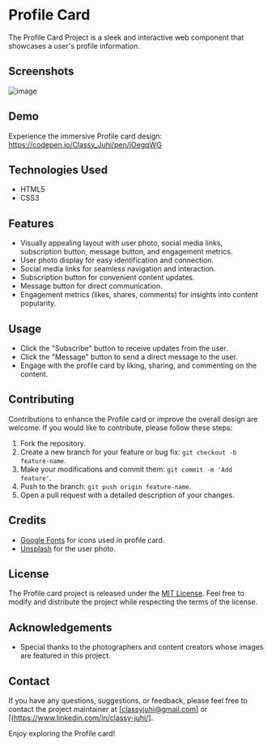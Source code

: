 # Profile Card

The Profile Card Project is a sleek and interactive web component that showcases a user's profile information. 

## Screenshots

![image](https://github.com/ClassyJuhi/CSS-Design-Lab/assets/103419567/a9db9c64-bbce-4cff-af2a-0b4839ab0648)

## Demo 

Experience the immersive Profile card design: https://codepen.io/Classy_Juhi/pen/jOegqWG

## Technologies Used

- HTML5
- CSS3

## Features
- Visually appealing layout with user photo, social media links, subscription button, message button, and engagement metrics.
- User photo display for easy identification and connection.
- Social media links for seamless navigation and interaction.
- Subscription button for convenient content updates.
- Message button for direct communication.
- Engagement metrics (likes, shares, comments) for insights into content popularity.

## Usage

- Click the "Subscribe" button to receive updates from the user.
- Click the "Message" button to send a direct message to the user.
- Engage with the profile card by liking, sharing, and commenting on the content.

## Contributing

Contributions to enhance the Profile card or improve the overall design are welcome. If you would like to contribute, please follow these steps:

1. Fork the repository.
2. Create a new branch for your feature or bug fix: `git checkout -b feature-name`.
3. Make your modifications and commit them: `git commit -m 'Add feature'`.
4. Push to the branch: `git push origin feature-name`.
5. Open a pull request with a detailed description of your changes.

## Credits

- [Google Fonts](https://fonts.google.com/icons) for icons used in profile card.
- [Unsplash](https://unsplash.com) for the user photo.

## License

The Profile card project is released under the [MIT License](https://opensource.org/licenses/MIT). Feel free to modify and distribute the project while respecting the terms of the license.

## Acknowledgements

- Special thanks to the photographers and content creators whose images are featured in this project.

## Contact

If you have any questions, suggestions, or feedback, please feel free to contact the project maintainer at [classyjuhi@gmail.com] or [(https://www.linkedin.com/in/classy-juhi/].

Enjoy exploring the Profile card!
